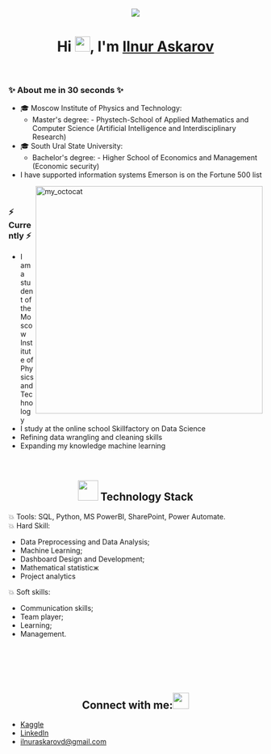 <!-- <h1 align="center">Hi <img src="https://imgur.com/CTPzCrS.gif" height=30px width=30px>, I'm Aniket Kumar</h1> -->
<h1 align="center">
  <a href="https://git.io/typing-svg">
    <img src="https://readme-typing-svg.herokuapp.com/?lines=Hello,+There!+👋;Thanks+for+visiting+😊;Nice+to+meet+you!+🚀;Have+a+great+day✨&center=true&size=30">
  </a>
</h1>

<h1 align="center">Hi <img src="https://imgur.com/CTPzCrS.gif" height=30px width=30px>, I'm <a href="https://www.linkedin.com/in/ilnur-askarov/" target="_blank"> Ilnur Askarov </a></h1>

<br>

### ✨ About me in 30 seconds ✨ 
+ 🎓 Moscow Institute of Physics and Technology:
  + Master's degree: - Phystech-School of Applied Mathematics and Computer Science (Artificial Intelligence and Interdisciplinary Research)
+ 🎓 South Ural State University:
  + Bachelor's degree: - Higher School of Economics and Management (Economic security)
+ I have supported information systems Emerson is on the Fortune 500 list

<img src = "https://user-images.githubusercontent.com/61582763/134278937-ed33e623-b833-4565-945d-29fa43ea0b7c.gif" align = "right" alt="my_octocat" width=450px>

<!--<img align="right" alt="PNG" src="https://github.com/Anjan50/Anjan50/blob/main/Untitled%20design%20(14).png" width="400" height="400" />-->
<br>

### ⚡️ Currently ⚡️
- I am a student of the Moscow Institute of Physics and Technology
- I study at the online school Skillfactory on Data Science
- Refining data wrangling and cleaning skills
- Expanding my knowledge machine learning

<br>

<h2 align="center"> <img src="https://media.giphy.com/media/WUlplcMpOCEmTGBtBW/giphy.gif" width="40"> Technology Stack</h2>

:collision: Tools: SQL, Python, MS PowerBI, SharePoint, Power Automate.
<br>
:collision: Hard Skill:
  - Data Preprocessing and Data Analysis;
  - Machine Learning; 
  - Dashboard Design and Development;
  - Mathematical statisticж
  - Project analytics

:collision: Soft skills: 
  - Communication skills;
  - Team player;
  - Learning;
  - Management.
<br>

<br><br>

<h2 align="center"> Connect with me:<img src="https://github.com/TheDudeThatCode/TheDudeThatCode/blob/master/Assets/Handshake.gif" height="32px"> </h2>
<p align="center">
  
- [Kaggle]()
- [LinkedIn](https://www.linkedin.com/in/ilnur-askarov/)
- ilnuraskarovd@gmail.com
